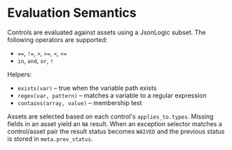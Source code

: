 # Evaluation Semantics

Controls are evaluated against assets using a JsonLogic subset.  The following
operators are supported:

- `==`, `!=`, `>`, `>=`, `<`, `<=`
- `in`, `and`, `or`, `!`

Helpers:

- `exists(var)` – true when the variable path exists
- `regex(var, pattern)` – matches a variable to a regular expression
- `contains(array, value)` – membership test

Assets are selected based on each control's `applies_to.types`.  Missing fields
in an asset yield an `NA` result.  When an exception selector matches a
control/asset pair the result status becomes `WAIVED` and the previous status is
stored in `meta.prev_status`.
